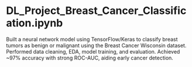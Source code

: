 # DL_Project_Breast_Cancer_Classification.ipynb
Built a neural network model using TensorFlow/Keras to classify breast tumors as benign or malignant using the Breast Cancer Wisconsin dataset. Performed data cleaning, EDA, model training, and evaluation. Achieved ~97% accuracy with strong ROC-AUC, aiding early cancer detection.

